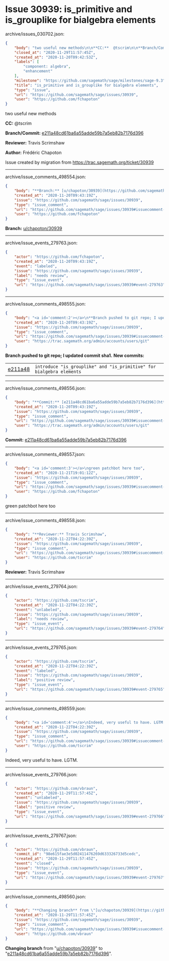 # Issue 30939: is_primitive and is_grouplike for bialgebra elements

archive/issues_030702.json:
```json
{
    "body": "two useful new methods\n\n**CC:**  @tscrim\n\n**Branch/Commit:** [e211a48cd61ba6a55adde59b7a5eb82b7176d396](https://github.com/sagemath/sagetrac-mirror/commit/e211a48cd61ba6a55adde59b7a5eb82b7176d396)\n\n**Reviewer:** Travis Scrimshaw\n\n**Author:** Fr\u00e9d\u00e9ric Chapoton\n\nIssue created by migration from https://trac.sagemath.org/ticket/30939\n\n",
    "closed_at": "2020-11-29T11:57:45Z",
    "created_at": "2020-11-20T09:42:53Z",
    "labels": [
        "component: algebra",
        "enhancement"
    ],
    "milestone": "https://github.com/sagemath/sage/milestones/sage-9.3",
    "title": "is_primitive and is_grouplike for bialgebra elements",
    "type": "issue",
    "url": "https://github.com/sagemath/sage/issues/30939",
    "user": "https://github.com/fchapoton"
}
```
two useful new methods

**CC:**  @tscrim

**Branch/Commit:** [e211a48cd61ba6a55adde59b7a5eb82b7176d396](https://github.com/sagemath/sagetrac-mirror/commit/e211a48cd61ba6a55adde59b7a5eb82b7176d396)

**Reviewer:** Travis Scrimshaw

**Author:** Frédéric Chapoton

Issue created by migration from https://trac.sagemath.org/ticket/30939





---

archive/issue_comments_498554.json:
```json
{
    "body": "**Branch:** [u/chapoton/30939](https://github.com/sagemath/sagetrac-mirror/tree/u/chapoton/30939)",
    "created_at": "2020-11-20T09:43:19Z",
    "issue": "https://github.com/sagemath/sage/issues/30939",
    "type": "issue_comment",
    "url": "https://github.com/sagemath/sage/issues/30939#issuecomment-498554",
    "user": "https://github.com/fchapoton"
}
```

**Branch:** [u/chapoton/30939](https://github.com/sagemath/sagetrac-mirror/tree/u/chapoton/30939)



---

archive/issue_events_279763.json:
```json
{
    "actor": "https://github.com/fchapoton",
    "created_at": "2020-11-20T09:43:19Z",
    "event": "labeled",
    "issue": "https://github.com/sagemath/sage/issues/30939",
    "label": "needs review",
    "type": "issue_event",
    "url": "https://github.com/sagemath/sage/issues/30939#event-279763"
}
```



---

archive/issue_comments_498555.json:
```json
{
    "body": "<a id='comment:2'></a>\n**Branch pushed to git repo; I updated commit sha1.** **New commits:**\n<table><tr><td><a href=\"https://github.com/sagemath/sagetrac-mirror/commit/e211a48cd61ba6a55adde59b7a5eb82b7176d396\">e211a48</a></td><td><code>introduce \"is_grouplike\" and \"is_primitive\" for bialgebra elements</code></td></tr></table>\n",
    "created_at": "2020-11-20T09:43:19Z",
    "issue": "https://github.com/sagemath/sage/issues/30939",
    "type": "issue_comment",
    "url": "https://github.com/sagemath/sage/issues/30939#issuecomment-498555",
    "user": "https://trac.sagemath.org/admin/accounts/users/git"
}
```

<a id='comment:2'></a>
**Branch pushed to git repo; I updated commit sha1.** **New commits:**
<table><tr><td><a href="https://github.com/sagemath/sagetrac-mirror/commit/e211a48cd61ba6a55adde59b7a5eb82b7176d396">e211a48</a></td><td><code>introduce "is_grouplike" and "is_primitive" for bialgebra elements</code></td></tr></table>




---

archive/issue_comments_498556.json:
```json
{
    "body": "**Commit:** [e211a48cd61ba6a55adde59b7a5eb82b7176d396](https://github.com/sagemath/sagetrac-mirror/commit/e211a48cd61ba6a55adde59b7a5eb82b7176d396)",
    "created_at": "2020-11-20T09:43:19Z",
    "issue": "https://github.com/sagemath/sage/issues/30939",
    "type": "issue_comment",
    "url": "https://github.com/sagemath/sage/issues/30939#issuecomment-498556",
    "user": "https://trac.sagemath.org/admin/accounts/users/git"
}
```

**Commit:** [e211a48cd61ba6a55adde59b7a5eb82b7176d396](https://github.com/sagemath/sagetrac-mirror/commit/e211a48cd61ba6a55adde59b7a5eb82b7176d396)



---

archive/issue_comments_498557.json:
```json
{
    "body": "<a id='comment:3'></a>\ngreen patchbot here too",
    "created_at": "2020-11-21T19:01:12Z",
    "issue": "https://github.com/sagemath/sage/issues/30939",
    "type": "issue_comment",
    "url": "https://github.com/sagemath/sage/issues/30939#issuecomment-498557",
    "user": "https://github.com/fchapoton"
}
```

<a id='comment:3'></a>
green patchbot here too



---

archive/issue_comments_498558.json:
```json
{
    "body": "**Reviewer:** Travis Scrimshaw",
    "created_at": "2020-11-22T04:22:39Z",
    "issue": "https://github.com/sagemath/sage/issues/30939",
    "type": "issue_comment",
    "url": "https://github.com/sagemath/sage/issues/30939#issuecomment-498558",
    "user": "https://github.com/tscrim"
}
```

**Reviewer:** Travis Scrimshaw



---

archive/issue_events_279764.json:
```json
{
    "actor": "https://github.com/tscrim",
    "created_at": "2020-11-22T04:22:39Z",
    "event": "unlabeled",
    "issue": "https://github.com/sagemath/sage/issues/30939",
    "label": "needs review",
    "type": "issue_event",
    "url": "https://github.com/sagemath/sage/issues/30939#event-279764"
}
```



---

archive/issue_events_279765.json:
```json
{
    "actor": "https://github.com/tscrim",
    "created_at": "2020-11-22T04:22:39Z",
    "event": "labeled",
    "issue": "https://github.com/sagemath/sage/issues/30939",
    "label": "positive review",
    "type": "issue_event",
    "url": "https://github.com/sagemath/sage/issues/30939#event-279765"
}
```



---

archive/issue_comments_498559.json:
```json
{
    "body": "<a id='comment:4'></a>\nIndeed, very useful to have. LGTM.",
    "created_at": "2020-11-22T04:22:39Z",
    "issue": "https://github.com/sagemath/sage/issues/30939",
    "type": "issue_comment",
    "url": "https://github.com/sagemath/sage/issues/30939#issuecomment-498559",
    "user": "https://github.com/tscrim"
}
```

<a id='comment:4'></a>
Indeed, very useful to have. LGTM.



---

archive/issue_events_279766.json:
```json
{
    "actor": "https://github.com/vbraun",
    "created_at": "2020-11-29T11:57:45Z",
    "event": "unlabeled",
    "issue": "https://github.com/sagemath/sage/issues/30939",
    "label": "positive review",
    "type": "issue_event",
    "url": "https://github.com/sagemath/sage/issues/30939#event-279766"
}
```



---

archive/issue_events_279767.json:
```json
{
    "actor": "https://github.com/vbraun",
    "commit_id": "98e615fae3e5d02411476269d633326733d5cedc",
    "created_at": "2020-11-29T11:57:45Z",
    "event": "closed",
    "issue": "https://github.com/sagemath/sage/issues/30939",
    "type": "issue_event",
    "url": "https://github.com/sagemath/sage/issues/30939#event-279767"
}
```



---

archive/issue_comments_498560.json:
```json
{
    "body": "**Changing branch** from \"[u/chapoton/30939](https://github.com/sagemath/sagetrac-mirror/tree/u/chapoton/30939)\" to \"[e211a48cd61ba6a55adde59b7a5eb82b7176d396](https://github.com/sagemath/sagetrac-mirror/commit/e211a48cd61ba6a55adde59b7a5eb82b7176d396)\".",
    "created_at": "2020-11-29T11:57:45Z",
    "issue": "https://github.com/sagemath/sage/issues/30939",
    "type": "issue_comment",
    "url": "https://github.com/sagemath/sage/issues/30939#issuecomment-498560",
    "user": "https://github.com/vbraun"
}
```

**Changing branch** from "[u/chapoton/30939](https://github.com/sagemath/sagetrac-mirror/tree/u/chapoton/30939)" to "[e211a48cd61ba6a55adde59b7a5eb82b7176d396](https://github.com/sagemath/sagetrac-mirror/commit/e211a48cd61ba6a55adde59b7a5eb82b7176d396)".
